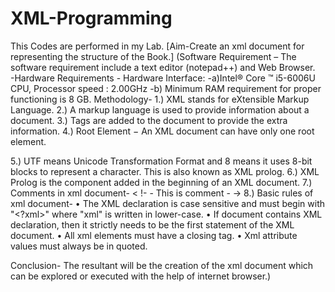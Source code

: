 # XML-Programming
This Codes are performed in my Lab.
[Aim-Create an xml document for representing the structure of the Book.]
(Software Requirement – The software requirement include a text editor (notepad++) and Web Browser.  
-Hardware Requirements - Hardware Interface:
-a)Intel® Core ™  i5-6006U CPU, Processor speed : 2.00GHz
-b)   Minimum RAM requirement for proper functioning is 8 GB.
Methodology-
1.)	XML stands for eXtensible Markup Language.
2.)	A markup language is used to provide information about a document.
3.)	Tags are added to the document to provide the extra information.
4.)	Root Element − An XML document can have only one root element.

5.)	UTF means Unicode Transformation Format and 8 means it uses 8-bit blocks to represent a character. This is also known as XML prolog.
6.)	XML Prolog is the component added in the beginning of an XML document.
7.)	Comments in xml document- < !- - This is comment - ->
8.)	Basic rules of xml document-
•	The XML declaration is case sensitive and must begin with "<?xml>" where "xml" is written in lower-case.
•	If document contains XML declaration, then it strictly needs to be the first statement of the XML document.
•	All xml elements must have a closing tag.
•	Xml attribute values must always be in quoted.

Conclusion-   The resultant will be the creation of the xml document which can be explored or executed with the help of internet browser.) 

